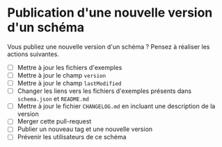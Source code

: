 # Publication d'une nouvelle version d'un schéma

Vous publiez une nouvelle version d'un schéma ?
Pensez à réaliser les actions suivantes.

- [ ] Mettre à jour les fichiers d'exemples
- [ ] Mettre à jour le champ `version`
- [ ] Mettre à jour le champ `lastModified`
- [ ] Changer les liens vers les fichiers d'exemples présents dans `schema.json` et `README.md`
- [ ] Mettre à jour le fichier `CHANGELOG.md` en incluant une description de la version
- [ ] Merger cette pull-request
- [ ] Publier un nouveau tag et une nouvelle version
- [ ] Prévenir les utilisateurs de ce schéma
